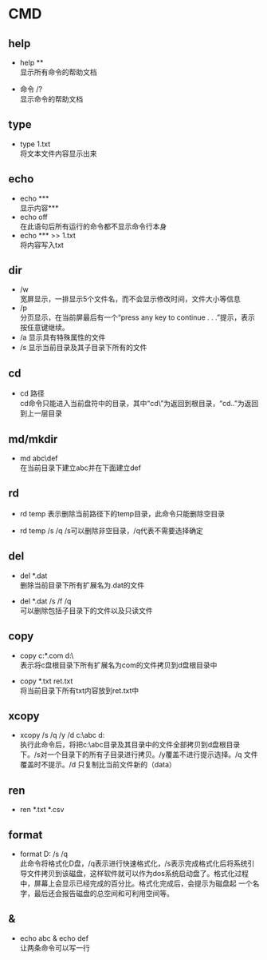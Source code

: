 # CMD

## help

+ help   **  
  显示所有命令的帮助文档

+ 命令   /?  
  显示命令的帮助文档
  
## type

+ type 1.txt  
  将文本文件内容显示出来

## echo

+ echo ***  
  显示内容***
+ echo off  
  在此语句后所有运行的命令都不显示命令行本身
+ echo *** >> 1.txt  
  将内容写入txt

## dir
 
+ /w  
  宽屏显示，一排显示5个文件名，而不会显示修改时间，文件大小等信息
+ /p  
  分页显示，在当前屏最后有一个“press any key to continue . . .”提示，表示按任意键继续。
+ /a
  显示具有特殊属性的文件
+ /s
  显示当前目录及其子目录下所有的文件

## cd

+ cd 路径  
 cd命令只能进入当前盘符中的目录，其中“cd\”为返回到根目录，“cd..”为返回到上一层目录

## md/mkdir

+ md   abc\def  
  在当前目录下建立abc并在下面建立def 

## rd  

+ rd  temp
 表示删除当前路径下的temp目录，此命令只能删除空目录

+ rd temp  /s  /q 	/s可以删除非空目录，/q代表不需要选择确定

## del  

+ del  *.dat  
  删除当前目录下所有扩展名为.dat的文件

+ del  *.dat  /s /f  /q  
  可以删除包括子目录下的文件以及只读文件

## copy	

+ copy c:\*.com   d:\  
  表示将c盘根目录下所有扩展名为com的文件拷贝到d盘根目录中

+ copy *.txt  ret.txt  
  将当前目录下所有txt内容放到ret.txt中

## xcopy  

+ xcopy /s  /q  /y /d  c:\abc d:  
  执行此命令后，将把c:\abc目录及其目录中的文件全部拷贝到d盘根目录下。/s对一个目录下的所有子目录进行拷贝。/y覆盖不进行提示选择。/q 文件覆盖时不提示。/d  只复制比当前文件新的（data）

## ren

+ ren *.txt *.csv  

## format

+ format D:  /s /q  
  此命令将格式化D盘，/q表示进行快速格式化，/s表示完成格式化后将系统引导文件拷贝到该磁盘，这样软件就可以作为dos系统启动盘了。格式化过程中，屏幕上会显示已经完成的百分比。格式化完成后，会提示为磁盘起    一个名字，最后还会报告磁盘的总空间和可利用空间等。 

## &  

+ echo abc  & echo def  
  让两条命令可以写一行


